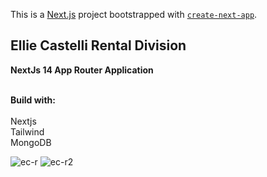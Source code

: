 This is a [Next.js](https://nextjs.org/) project bootstrapped with [`create-next-app`](https://github.com/vercel/next.js/tree/canary/packages/create-next-app).

## Ellie Castelli Rental Division

<b>NextJs 14 App Router Application</b><br /><br />

<b>Build with:</b><br /><br />
Nextjs<br />
Tailwind <br />
MongoDB <br />



![ec-r](https://github.com/Noud63/elliecastelli-rental/assets/38325801/6516f549-878a-4a91-91fe-5239b6849628)
![ec-r2](https://github.com/Noud63/elliecastelli-rental/assets/38325801/8f43640f-5a60-4909-8194-105d1281435f)
